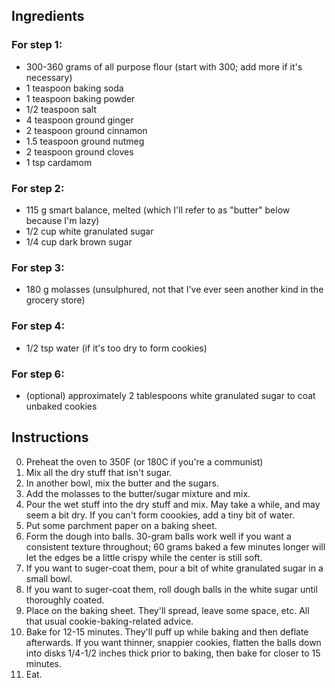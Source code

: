 ## Ingredients

### For step 1:

* 300-360 grams of all purpose flour (start with 300; add more if it's necessary)
* 1 teaspoon baking soda
* 1 teaspoon baking powder
* 1/2 teaspoon salt
* 4 teaspoon ground ginger
* 2 teaspoon ground cinnamon
* 1.5 teaspoon ground nutmeg
* 2 teaspoon ground cloves
* 1 tsp cardamom

### For step 2:

* 115 g smart balance, melted (which I'll refer to as "butter" below because I'm lazy)
* 1/2 cup white granulated sugar
* 1/4 cup dark brown sugar

### For step 3:

* 180 g molasses (unsulphured, not that I've ever seen another kind in the grocery store)

### For step 4:
* 1/2 tsp water (if it's too dry to form cookies)

### For step 6:

* (optional) approximately 2 tablespoons white granulated sugar to coat unbaked cookies

## Instructions

0. Preheat the oven to 350F (or 180C if you're a communist)
1. Mix all the dry stuff that isn't sugar.
2. In another bowl, mix the butter and the sugars.
3. Add the molasses to the butter/sugar mixture and mix.
4. Pour the wet stuff into the dry stuff and mix.  May take a while, and may seem a bit dry. If you can't form coookies, add a tiny bit of water.
5. Put some parchment paper on a baking sheet.
6. Form the dough into balls.  30-gram balls work well if you want a consistent texture throughout; 60 grams baked a few minutes longer will let the edges be a little crispy while the center is still soft.
7. If you want to suger-coat them, pour a bit of white granulated sugar in a small bowl.
8. If you want to suger-coat them, roll dough balls in the white sugar until thoroughly coated.
9. Place on the baking sheet.  They'll spread, leave some space, etc.  All that usual cookie-baking-related advice.
10. Bake for 12-15 minutes.  They'll puff up while baking and then deflate afterwards. If you want thinner, snappier cookies, flatten the balls down into disks 1/4-1/2 inches thick prior to baking, then bake for closer to 15 minutes.
11. Eat.
